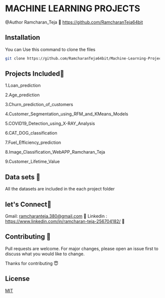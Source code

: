 # MACHINE LEARNING PROJECTS

@Author Ramcharan_Teja
📝  https://github.com/RamcharanTeja64bit

## Installation

You can Use this command to clone the files 

```bash
git clone https://github.com/RamcharanTeja64bit/Machine-Learning-Projects.git
```

## Projects Included💎

1.Loan_prediction

2.Age_prediction

3.Churn_prediction_of_customers

4.Customer_Segmentation_using_RFM_and_KMeans_Models

5.COVID19_Detection_using_X-RAY_Analysis

6.CAT_DOG_classification

7.Fuel_Efficiency_prediction

8.Image_Classification_WebAPP_Ramcharan_Teja

9.Customer_Lifetime_Value
## Data sets	📖 
All the datasets are included in the each project folder

## let's Connect💫 
Gmail: ramcharanteja.380@gmail.com 🔮 
Linkedin : https://www.linkedin.com/in/ramcharan-teja-256704182/ 🔆 


## Contributing 📝
Pull requests are welcome. For major changes, please open an issue first to discuss what you would like to change.

Thanks for contributing  😇

## License
[MIT](https://choosealicense.com/licenses/mit/)